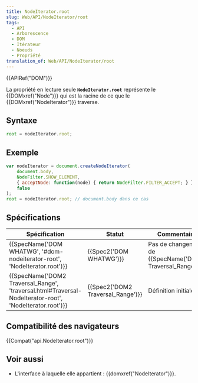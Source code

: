 ```yaml
---
title: NodeIterator.root
slug: Web/API/NodeIterator/root
tags:
  - API
  - Arborescence
  - DOM
  - Itérateur
  - Noeuds
  - Propriété
translation_of: Web/API/NodeIterator/root
---
```

{{APIRef("DOM")}}

La propriété en lecture seule **`NodeIterator.root`** représente le {{DOMxref("Node")}} qui est la racine de ce que le {{DOMxref("NodeIterator")}} traverse.

## Syntaxe

```js
root = nodeIterator.root;
```

## Exemple

```js
var nodeIterator = document.createNodeIterator(
    document.body,
    NodeFilter.SHOW_ELEMENT,
    { acceptNode: function(node) { return NodeFilter.FILTER_ACCEPT; } },
    false
);
root = nodeIterator.root; // document.body dans ce cas
```

## Spécifications

| Spécification                                                                                                                            | Statut                                       | Commentaire                                                            |
| ---------------------------------------------------------------------------------------------------------------------------------------- | -------------------------------------------- | ---------------------------------------------------------------------- |
| {{SpecName('DOM WHATWG', '#dom-nodeiterator-root', 'NodeIterator.root')}}                                         | {{Spec2('DOM WHATWG')}}             | Pas de changement de {{SpecName('DOM2 Traversal_Range')}}. |
| {{SpecName('DOM2 Traversal_Range', 'traversal.html#Traversal-NodeIterator-root', 'NodeIterator.root')}} | {{Spec2('DOM2 Traversal_Range')}} | Définition initiale.                                                   |

## Compatibilité des navigateurs

{{Compat("api.NodeIterator.root")}}

## Voir aussi

- L'interface à laquelle elle appartient : {{domxref("NodeIterator")}}.

